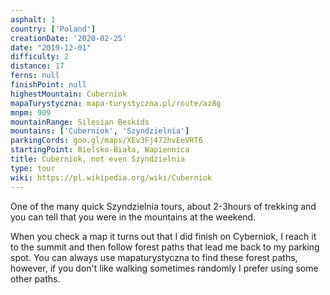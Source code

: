 ```yaml
---
asphalt: 1
country: ['Poland']
creationDate: '2020-02-25'
date: "2019-12-01"
difficulty: 2
distance: 17
ferns: null
finishPoint: null
highestMountain: Cuberniok
mapaTurystyczna: mapa-turystyczna.pl/route/az8g
mnpm: 909
mountainRange: Silesian Beskids
mountains: ['Cuberniok', 'Szyndzielnia']
parkingCords: goo.gl/maps/XEv3Fj472hvEeVRT6
startingPoint: Bielsko-Biała, Wapiennica
title: Cuberniok, not even Szyndzielnia
type: tour
wiki: https://pl.wikipedia.org/wiki/Cuberniok
---
```


One of the many quick Szyndzielnia tours, about 2-3hours of trekking and you can tell that you were in the mountains at the weekend.

When you check a map it turns out that I did finish on Cyberniok, I reach it to the summit and then follow forest paths that lead me back to my parking spot. You can always use mapaturystyczna to find these forest paths, however, if you don't like walking sometimes randomly I prefer using some other paths.
